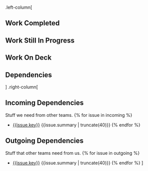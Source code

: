 .left-column[
## Work Completed
## Work Still In Progress
## Work On Deck
## Dependencies
]
.right-column[

## Incoming Dependencies
Stuff we need from other teams.
{% for issue in incoming %}
* [{{issue.key}}]({{issue.url}}) {{issue.summary | truncate(40)}}
{% endfor %}

## Outgoing Dependencies
Stuff that other teams need from us.
{% for issue in outgoing %}
* [{{issue.key}}]({{issue.url}}) {{issue.summary | truncate(40)}}
{% endfor %}
]
